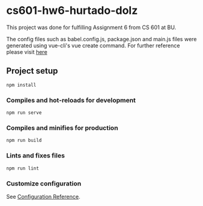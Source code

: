 # cs601-hw6-hurtado-dolz

This project was done for fulfilling Assignment 6 from CS 601 at BU.

The config files such as babel.config.js, package.json and main.js files were generated using vue-cli's 
vue create command. For further reference please visit [here](https://cli.vuejs.org/guide/creating-a-project.html)

## Project setup
```
npm install
```

### Compiles and hot-reloads for development
```
npm run serve
```

### Compiles and minifies for production
```
npm run build
```

### Lints and fixes files
```
npm run lint
```

### Customize configuration
See [Configuration Reference](https://cli.vuejs.org/config/).
